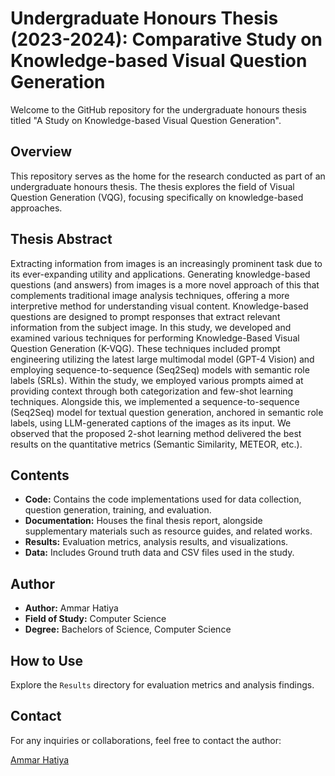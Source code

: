# Undergraduate Honours Thesis (2023-2024): Comparative Study on Knowledge-based Visual Question Generation

Welcome to the GitHub repository for the undergraduate honours thesis titled "A Study on Knowledge-based Visual Question Generation".

## Overview

This repository serves as the home for the research conducted as part of an undergraduate honours thesis. The thesis explores the field of Visual Question Generation (VQG), focusing specifically on knowledge-based approaches.

## Thesis Abstract

Extracting information from images is an increasingly prominent task due to its ever-expanding utility and applications. Generating knowledge-based questions (and answers) from images is a more novel approach of this that complements traditional image analysis techniques, offering a more interpretive method for understanding visual content. Knowledge-based questions are designed to prompt responses that extract relevant information from the subject image. In this study, we developed and examined various techniques for performing Knowledge-Based Visual Question Generation (K-VQG). These techniques included prompt engineering utilizing the latest large multimodal model (GPT-4 Vision) and employing sequence-to-sequence (Seq2Seq) models with semantic role labels (SRLs). Within the study, we employed various prompts aimed at providing context through both categorization and few-shot learning techniques. Alongside this, we implemented a sequence-to-sequence (Seq2Seq) model for textual question generation, anchored in semantic role labels, using LLM-generated captions of the images as its input. We observed that the proposed 2-shot learning method delivered the best results on the quantitative metrics (Semantic Similarity, METEOR, etc.).

## Contents

- **Code:** Contains the code implementations used for data collection, question generation, training, and evaluation.
- **Documentation:** Houses the final thesis report, alongside supplementary materials such as resource guides, and related works.
- **Results:** Evaluation metrics, analysis results, and visualizations.
- **Data:** Includes Ground truth data and CSV files used in the study.

## Author

- **Author:** Ammar Hatiya
- **Field of Study:** Computer Science 
- **Degree:** Bachelors of Science, Computer Science

## How to Use

Explore the `Results` directory for evaluation metrics and analysis findings.

## Contact

For any inquiries or collaborations, feel free to contact the author:

[Ammar Hatiya](mailto:ammar.hatiya@gmail.com)


